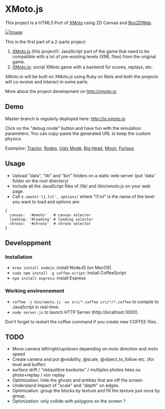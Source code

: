 XMoto.js
========

This project is a HTML5 Port of [XMoto](http://xmoto.tuxfamily.org/) using 2D Canvas and [Box2DWeb](https://code.google.com/p/box2dweb/).

[![Image](http://js.xmoto.io/image.jpg)](http://js.xmoto.io)

This is the first part of a 2-parts project:
 1. [XMoto.js](https://github.com/MichaelHoste/xmoto.js) (this project!): JavaScript port of the game that need to be compatible with a lot of pre-existing levels (XML files) from the original game.
 2. [XMoto.io](https://github.com/MichaelHoste/xmoto.io): social XMoto game with a backend for scores, replays, etc.

XMoto.io will be built on XMoto.js using Ruby on Rails and both the projects will co-evolve and interact in some parts.
<!-- XMoto.js will take some informations like replays from DOM and JS options, and it will call a route with replay when a player finished a level). -->

More about the project development on http://xmoto.io

## Demo

Master branch is regularly deployed here: http://js.xmoto.io

Click on the "debug mode" button and have fun with the simulation parameters. You can copy-paste the generated URL to keep the custom physics.

Examples: [Tractor](http://js.xmoto.io/?level=1010&debug=false&left_wheel.radius=0.55),
[Rodeo](http://js.xmoto.io/?level=1010&debug=false&ground.restitution=1.5&left_suspension.lower_translation=-0.5&left_suspension.upper_translation=0.5&left_suspension.back_force=6&left_suspension.rigidity=2&right_suspension.lower_translation=-0.5&right_suspension.upper_translation=0.5&right_suspension.back_force=6&right_suspension.rigidity=1),
[Ugly Mode](http://js.xmoto.io/?level=1010&debug=true),
[Big Head](http://js.xmoto.io/?level=1010&debug=true&head.radius=0.7),
[Moon](http://js.xmoto.io/?level=1010&debug=false&gravity=5),
[Furious](http://js.xmoto.io/?level=1010&debug=false&moto_acceleration=40&biker_force=10&max_moto_speed=110&gravity=25&left_wheel.friction=10&ground.friction=3)

## Usage

 * Upload "data", "lib" and "bin" folders on a static web server (put 'data' folder on the root directory)
 * Include all the JavaScript files of /lib/ and /bin/xmoto.js on your web page.
 * Call ```$.xmoto('l1.lvl', options)``` where "l1.lvl" is the name of the level you want to load and options are:

```
{
  canvas:  '#xmoto'   # canvas selector
  loading: '#loading' # loading selector
  chrono:  '#chrono'  # chrono selector
}
```

## Developpment

### Installation

 * ```brew install nodejs```: install NodeJS (on MacOS)
 * ```sudo npm install -g coffee-script```: install CoffeeScript
 * ```npm install express```: install Express

### Working environnement

 * ```coffee -j bin/xmoto.js -wc src/*.coffee src/*/*.coffee``` to compile to JavaScript in real-time.
 * ```node server.js``` to launch HTTP Server (http://localhost:3000).

Don't forget to restart the coffee command if you create new COFFEE files.

## TODO

 * Move camera left/right/up/down depending on moto direction and moto speed
 * Create camera and put @visibility, @scale, @object_to_follow etc. (for level and buffer)
 * surface drift / "rééquilibre bordures" / multiples photos liées ou photo+replay / voir replay
 * Optimization: hide the ghosts and entities that are off the screen
 * Understand impact of "scale" and "depth" on edges.
 * Optimization: group the blocks by texture and fill the texture just once by group.
 * Optimization: only collide with polygons on the screen ?
